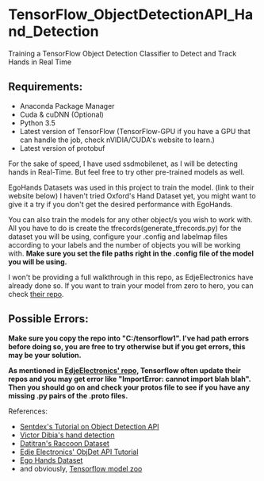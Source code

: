 # TensorFlow_ObjectDetectionAPI_Hand_Detection
Training a TensorFlow Object Detection Classifier to Detect and Track Hands in Real Time

## Requirements:
- Anaconda Package Manager
- Cuda & cuDNN (Optional)
- Python 3.5
- Latest version of TensorFlow (TensorFlow-GPU if you have a GPU that can handle the job, check nVIDIA/CUDA's website to learn.)
- Latest version of protobuf

For the sake of speed, I have used ssdmobilenet, as I will be detecting hands in Real-Time. But feel free to try other pre-trained models as well.

EgoHands Datasets was used in this project to train the model. (link to their website below) I haven't tried Oxford's Hand Dataset yet, you might want to give it a try if you don't get the desired performance with EgoHands.

You can also train the models for any other object/s you wish to work with. All you have to do is create the tfrecords(generate_tfrecords.py) for the dataset you will be using, configure your .config and labelmap files according to your labels and the number of objects you will be working with. **Make sure you set the file paths right in the .config file of the model you will be using.**

I won't be providing a full walkthrough in this repo, as EdjeElectronics have already done so. If you want to train your model from zero to hero, you can check [their repo](https://github.com/EdjeElectronics/TensorFlow-Object-Detection-API-Tutorial-Train-Multiple-Objects-Windows-10).

## Possible Errors:

**Make sure you copy the repo into "C:/tensorflow1". I've had path errors before doing so, you are free to try otherwise but if you get errors, this may be your solution.**

**As mentioned in [EdjeElectronics' repo](https://github.com/EdjeElectronics/TensorFlow-Object-Detection-API-Tutorial-Train-Multiple-Objects-Windows-10), Tensorflow often update their repos and you may get error like "ImportError: cannot import blah blah". Then you should go on and check your protos file to see if you have any missing .py pairs of the .proto files.**

References:

- [Sentdex's Tutorial on Object Detection API](https://pythonprogramming.net/introduction-use-tensorflow-object-detection-api-tutorial/)
- [Victor Dibia's hand detection](https://github.com/victordibia/handtracking)
- [Datitran's Raccoon Dataset](https://github.com/datitran/raccoon_dataset)
- [Edje Electronics' ObjDet API Tutorial](https://github.com/EdjeElectronics/TensorFlow-Object-Detection-API-Tutorial-Train-Multiple-Objects-Windows-10)
- [Ego Hands Dataset](http://vision.soic.indiana.edu/projects/egohands/)
- and obviously, [Tensorflow model zoo](https://github.com/tensorflow/models/blob/master/research/object_detection/g3doc/detection_model_zoo.md)

